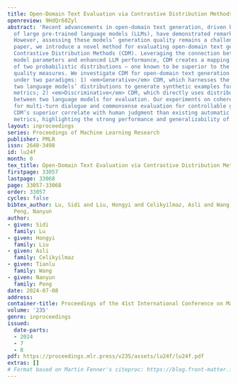 ```yaml
---
title: Open-Domain Text Evaluation via Contrastive Distribution Methods
openreview: 9HdQr68Zyl
abstract: 'Recent advancements in open-domain text generation, driven by the power
  of large pre-trained language models (LLMs), have demonstrated remarkable performance.
  However, assessing these models’ generation quality remains a challenge. In this
  paper, we introduce a novel method for evaluating open-domain text generation called
  Contrastive Distribution Methods (CDM). Leveraging the connection between increasing
  model parameters and enhanced LLM performance, CDM creates a mapping from the <em>contrast</em>
  of two probabilistic distributions – one known to be superior to the other – to
  quality measures. We investigate CDM for open-domain text generation evaluation
  under two paradigms: 1) <em>Generative</em> CDM, which harnesses the contrast of
  two language models’ distributions to generate synthetic examples for training discriminator-based
  metrics; 2) <em>Discriminative</em> CDM, which directly uses distribution disparities
  between two language models for evaluation. Our experiments on coherence evaluation
  for multi-turn dialogue and commonsense evaluation for controllable generation demonstrate
  CDM’s superior correlate with human judgment than existing automatic evaluation
  metrics, highlighting the strong performance and generalizability of our approach.'
layout: inproceedings
series: Proceedings of Machine Learning Research
publisher: PMLR
issn: 2640-3498
id: lu24f
month: 0
tex_title: Open-Domain Text Evaluation via Contrastive Distribution Methods
firstpage: 33057
lastpage: 33068
page: 33057-33068
order: 33057
cycles: false
bibtex_author: Lu, Sidi and Liu, Hongyi and Celikyilmaz, Asli and Wang, Tianlu and
  Peng, Nanyun
author:
- given: Sidi
  family: Lu
- given: Hongyi
  family: Liu
- given: Asli
  family: Celikyilmaz
- given: Tianlu
  family: Wang
- given: Nanyun
  family: Peng
date: 2024-07-08
address:
container-title: Proceedings of the 41st International Conference on Machine Learning
volume: '235'
genre: inproceedings
issued:
  date-parts:
  - 2024
  - 7
  - 8
pdf: https://proceedings.mlr.press/v235/assets/lu24f/lu24f.pdf
extras: []
# Format based on Martin Fenner's citeproc: https://blog.front-matter.io/posts/citeproc-yaml-for-bibliographies/
---
```

